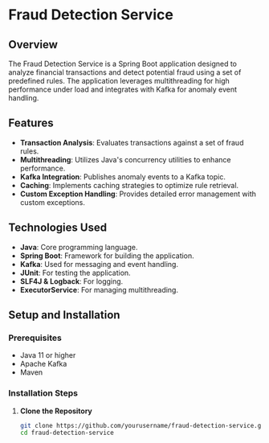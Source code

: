 # Fraud Detection Service

## Overview

The Fraud Detection Service is a Spring Boot application designed to analyze financial transactions and detect potential fraud using a set of predefined rules. The application leverages multithreading for high performance under load and integrates with Kafka for anomaly event handling.

## Features

- **Transaction Analysis**: Evaluates transactions against a set of fraud rules.
- **Multithreading**: Utilizes Java's concurrency utilities to enhance performance.
- **Kafka Integration**: Publishes anomaly events to a Kafka topic.
- **Caching**: Implements caching strategies to optimize rule retrieval.
- **Custom Exception Handling**: Provides detailed error management with custom exceptions.

## Technologies Used

- **Java**: Core programming language.
- **Spring Boot**: Framework for building the application.
- **Kafka**: Used for messaging and event handling.
- **JUnit**: For testing the application.
- **SLF4J & Logback**: For logging.
- **ExecutorService**: For managing multithreading.

## Setup and Installation

### Prerequisites

- Java 11 or higher
- Apache Kafka
- Maven

### Installation Steps

1. **Clone the Repository**

   ```bash
   git clone https://github.com/yourusername/fraud-detection-service.git
   cd fraud-detection-service
